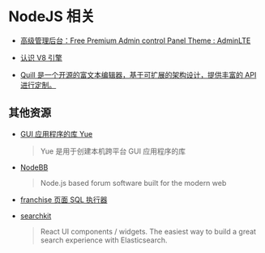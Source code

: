 # NodeJS 相关

* [高级管理后台：Free Premium Admin control Panel Theme : AdminLTE](https://github.com/almasaeed2010/AdminLTE)

* [认识 V8 引擎](https://zhuanlan.zhihu.com/p/27628685)

* [Quill 是一个开源的富文本编辑器，基于可扩展的架构设计，提供丰富的 API 进行定制。](https://gitee.com/mirrors/quill)

## 其他资源

* [GUI 应用程序的库 Yue](https://gitee.com/mirrors/Yue)
  > Yue 是用于创建本机跨平台 GUI 应用程序的库

* [NodeBB](https://github.com/NodeBB/NodeBB)
  > Node.js based forum software built for the modern web

* [franchise 页面 SQL 执行器](https://github.com/HVF/franchise)

* [searchkit](https://github.com/searchkit/searchkit)
  > React UI components / widgets. The easiest way to build a great search experience with Elasticsearch.
